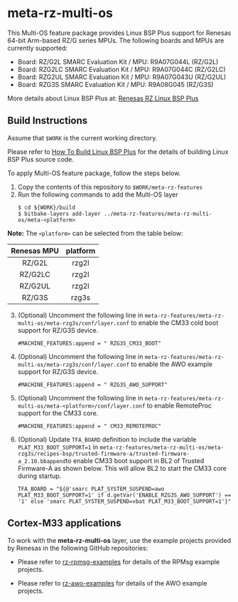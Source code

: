 # meta-rz-multi-os

This Multi-OS feature package provides Linux BSP Plus support for Renesas 64-bit Arm-based RZ/G series MPUs. The following boards and MPUs are currently supported:

- Board: RZ/G2L SMARC Evaluation Kit / MPU: R9A07G044L (RZ/G2L)
- Board: RZG2LC SMARC Evaluation Kit / MPU: R9A07G044C (RZ/G2LC)
- Board: RZG2UL SMARC Evaluation Kit / MPU: R9A07G043U (RZ/G2UL)
- Board: RZG3S SMARC Evaluation Kit / MPU: R9A08G045 (RZ/G3S)

More details about Linux BSP Plus at: [Renesas RZ Linux BSP Plus](https://renesas-rz.github.io/rz_linux_bsp_plus/)

## Build Instructions

Assume that `$WORK` is the current working directory.

Please refer to [How To Build Linux BSP Plus](https://renesas-rz.github.io/rz_linux_bsp_plus/how_to_build_linux_bsp_plus/) for the details of building Linux BSP Plus source code.

To apply Multi-OS feature package, follow the steps below.
   1. Copy the contents of this repository to `$WORK/meta-rz-features`
   2. Run the following commands to add the Multi-OS layer
      ```
      $ cd ${WORK}/build
      $ bitbake-layers add-layer ../meta-rz-features/meta-rz-multi-os/meta-<platform>
      ```
   **Note:** The `<platform>` can be selected from the table below:

   | Renesas MPU  | platform |
   |:------------:|:--------:|
   | RZ/G2L       | rzg2l    |
   | RZ/G2LC      | rzg2l    |
   | RZ/G2UL      | rzg2l    |
   | RZ/G3S       | rzg3s    |

   3. (Optional) Uncomment the following line in `meta-rz-features/meta-rz-multi-os/meta-rzg3s/conf/layer.conf` to enable the CM33 cold boot support for RZ/G3S device.
      ```
      #MACHINE_FEATURES:append = " RZG3S_CM33_BOOT"
      ```
   4. (Optional) Uncomment the following line in `meta-rz-features/meta-rz-multi-os/meta-rzg3s/conf/layer.conf` to enable the AWO example support for RZ/G3S device.
      ```
      #MACHINE_FEATURES:append = " RZG3S_AWO_SUPPORT"
      ```
   5. (Optional) Uncomment the following line in `meta-rz-features/meta-rz-multi-os/meta-<platform>/conf/layer.conf` to enable RemoteProc support for the CM33 core.
      ```
      #MACHINE_FEATURES:append = " CM33_REMOTEPROC"
      ```
   6. (Optional) Update `TFA_BOARD` definition to include the variable `PLAT_M33_BOOT_SUPPORT=1` in `meta-rz-features/meta-rz-multi-os/meta-rzg3s/recipes-bsp/trusted-firmware-a/trusted-firmware-a_2.10.bbappend`to enable CM33 boot support in BL2 of Trusted Firmware-A as shown below. This will allow BL2 to start the CM33 core during startup.
      ```
      TFA_BOARD = "${@'smarc PLAT_SYSTEM_SUSPEND=awo PLAT_M33_BOOT_SUPPORT=1' if d.getVar('ENABLE_RZG3S_AWO_SUPPORT') == '1' else 'smarc PLAT_SYSTEM_SUSPEND=vbat PLAT_M33_BOOT_SUPPORT=1'}"
      ```
## Cortex-M33 applications

To work with the **meta-rz-multi-os** layer, use the example projects provided by Renesas in the following GitHub repositories:
   - Please refer to [rz-rpmsg-examples](https://github.com/renesas-rz/rz-rpmsg-examples) for details of the RPMsg example projects.

   - Please refer to [rz-awo-examples](https://github.com/renesas-rz/rz-awo-examples) for details of the AWO example projects.